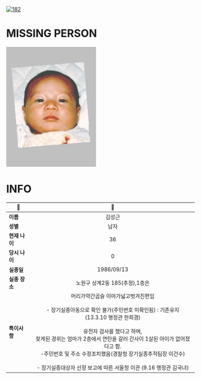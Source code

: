 [![182](https://img.shields.io/badge/%EC%8B%A4%EC%A2%85%EC%8B%A0%EA%B3%A0%EB%8A%94%20%EA%B5%AD%EB%B2%88%EC%97%86%EC%9D%B4-182-blue)](http://safe182.go.kr/index.do)

# MISSING PERSON

<img src="./missing_person.jpg">

# INFO

|🔑|💎|
|--|:--:|
|**이름**|김성근|
|**성별**|남자|
|**현재 나이**|36|
|**당시 나이**|0|
|**실종일**|1986/09/13|
|**실종 장소**|노원구 상계2동 185(추정),1층은 |
|**특이사항**|머리가약간곱슬 이마가넓고벗겨진편임</br></br>- 장기실종아동으로 확인 불가(주민번호 미확인됨) : 기존유지</br>(13.3.10 행정관 한희경)</br></br>유전자 검사를 했다고 하며,</br>찾게된 경위는 엄마가 2층에서 연탄을 갈러 간사이 1살된 아이가 없어졌다고 함.</br>-주민번호 및 주소 수정조치했음(경찰청 장기실종추적팀장 이건수)</br></br>- 장기실종대상자 선정 보고에 따른 서울청 이관 (9.16 행정관 김국녀)|
